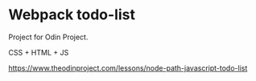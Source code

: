 # Webpack todo-list
Project for Odin Project.

CSS + HTML + JS

https://www.theodinproject.com/lessons/node-path-javascript-todo-list
